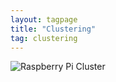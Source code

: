 ```yaml
---
layout: tagpage
title: "Clustering"
tag: clustering
---
```

![Raspberry Pi Cluster](/assets/20190116_092711.gif)
